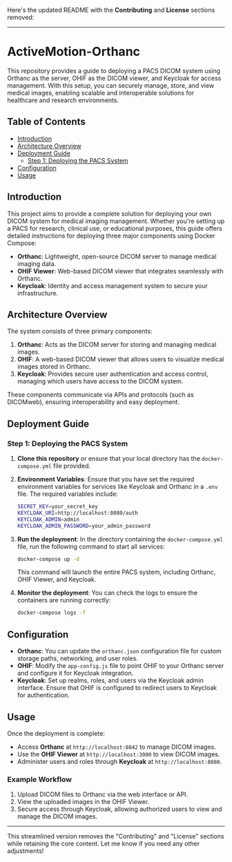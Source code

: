 Here's the updated README with the **Contributing** and **License** sections removed:

---

# ActiveMotion-Orthanc

This repository provides a guide to deploying a PACS DICOM system using Orthanc as the server, OHIF as the DICOM viewer, and Keycloak for access management. With this setup, you can securely manage, store, and view medical images, enabling scalable and interoperable solutions for healthcare and research environments.

## Table of Contents
- [Introduction](#introduction)
- [Architecture Overview](#architecture-overview)
- [Deployment Guide](#deployment-guide)
  - [Step 1: Deploying the PACS System](#step-1-deploying-the-pacs-system)
- [Configuration](#configuration)
- [Usage](#usage)

## Introduction

This project aims to provide a complete solution for deploying your own DICOM system for medical imaging management. Whether you're setting up a PACS for research, clinical use, or educational purposes, this guide offers detailed instructions for deploying three major components using Docker Compose:

- **Orthanc**: Lightweight, open-source DICOM server to manage medical imaging data.
- **OHIF Viewer**: Web-based DICOM viewer that integrates seamlessly with Orthanc.
- **Keycloak**: Identity and access management system to secure your infrastructure.

## Architecture Overview

The system consists of three primary components:

1. **Orthanc**: Acts as the DICOM server for storing and managing medical images.
2. **OHIF**: A web-based DICOM viewer that allows users to visualize medical images stored in Orthanc.
3. **Keycloak**: Provides secure user authentication and access control, managing which users have access to the DICOM system.

These components communicate via APIs and protocols (such as DICOMweb), ensuring interoperability and easy deployment.

## Deployment Guide

### Step 1: Deploying the PACS System

1. **Clone this repository** or ensure that your local directory has the `docker-compose.yml` file provided.

2. **Environment Variables**: Ensure that you have set the required environment variables for services like Keycloak and Orthanc in a `.env` file. The required variables include:

   ```bash
   SECRET_KEY=your_secret_key
   KEYCLOAK_URI=http://localhost:8080/auth
   KEYCLOAK_ADMIN=admin
   KEYCLOAK_ADMIN_PASSWORD=your_admin_password
   ```

3. **Run the deployment**: In the directory containing the `docker-compose.yml` file, run the following command to start all services:
   
   ```bash
   docker-compose up -d
   ```

   This command will launch the entire PACS system, including Orthanc, OHIF Viewer, and Keycloak.

4. **Monitor the deployment**: You can check the logs to ensure the containers are running correctly:
   
   ```bash
   docker-compose logs -f
   ```

## Configuration

- **Orthanc**: You can update the `orthanc.json` configuration file for custom storage paths, networking, and user roles.
- **OHIF**: Modify the `app-config.js` file to point OHIF to your Orthanc server and configure it for Keycloak integration.
- **Keycloak**: Set up realms, roles, and users via the Keycloak admin interface. Ensure that OHIF is configured to redirect users to Keycloak for authentication.

## Usage

Once the deployment is complete:

- Access **Orthanc** at `http://localhost:8042` to manage DICOM images.
- Use the **OHIF Viewer** at `http://localhost:3000` to view DICOM images.
- Administer users and roles through **Keycloak** at `http://localhost:8080`.

### Example Workflow

1. Upload DICOM files to Orthanc via the web interface or API.
2. View the uploaded images in the OHIF Viewer.
3. Secure access through Keycloak, allowing authorized users to view and manage the DICOM images.

---

This streamlined version removes the "Contributing" and "License" sections while retaining the core content. Let me know if you need any other adjustments!
